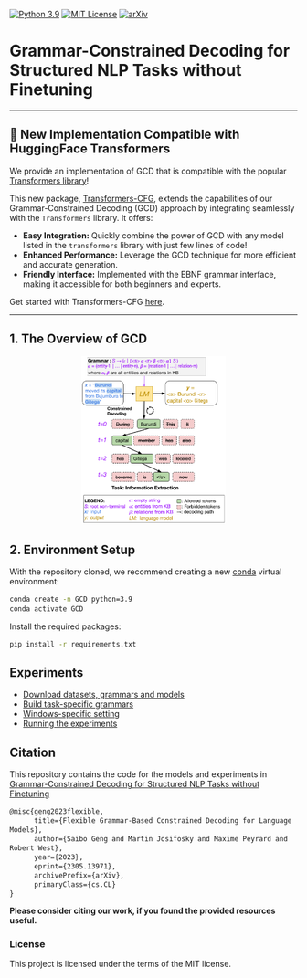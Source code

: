 [![Python 3.9](https://img.shields.io/badge/python-3.9-blue.svg)](https://www.python.org/downloads/release/python-390/)
[![MIT License](https://img.shields.io/github/license/m43/focal-loss-against-heuristics)](LICENSE)
[![arXiv](https://img.shields.io/badge/arXiv-2305.13971-b31b1b.svg)](https://arxiv.org/abs/2305.13971)

# Grammar-Constrained Decoding for Structured NLP Tasks without Finetuning

---

## 🌟 New Implementation Compatible with HuggingFace Transformers

We provide an implementation of GCD that is compatible with the popular [Transformers library](https://github.com/huggingface/transformers)! 

This new package, [Transformers-CFG](https://github.com/Saibo-creator/transformers-CFG), extends the capabilities of our Grammar-Constrained Decoding (GCD) approach by integrating seamlessly with the `Transformers` library. It offers:

- **Easy Integration:** Quickly combine the power of GCD with any model listed in the `transformers` library with just few lines of code!
- **Enhanced Performance:** Leverage the GCD technique for more efficient and accurate generation.
- **Friendly Interface:** Implemented with the EBNF grammar interface, making it accessible for both beginners and experts.

Get started with Transformers-CFG [here](https://github.com/Saibo-creator/transformers-CFG).

---
## 1. The Overview of GCD

<div align="center">
<img src="assets/figures/figure1.png" style="width:50%">
</div>


## 2. Environment Setup

With the repository cloned, we recommend creating a new [conda](https://docs.conda.io/en/latest/) virtual environment:
```bash
conda create -n GCD python=3.9
conda activate GCD
```

Install the required packages:
```bash
pip install -r requirements.txt
```

## Experiments

- [Download datasets, grammars and models](docs/download_data.md)
- [Build task-specific grammars](https://github.com/Saibo-creator/GF_helper)
- [Windows-specific setting](docs/windows.md)
- [Running the experiments](docs/run_experiments.md)


## Citation

This repository contains the code for the models and experiments in [Grammar-Constrained Decoding for Structured NLP Tasks without Finetuning](https://arxiv.org/abs/2305.13971)

```
@misc{geng2023flexible,
      title={Flexible Grammar-Based Constrained Decoding for Language Models},
      author={Saibo Geng and Martin Josifosky and Maxime Peyrard and Robert West},
      year={2023},
      eprint={2305.13971},
      archivePrefix={arXiv},
      primaryClass={cs.CL}
}
```
**Please consider citing our work, if you found the provided resources useful.**<br>


### License
This project is licensed under the terms of the MIT license.
